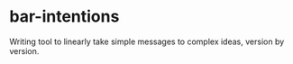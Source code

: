 # bar-intentions
Writing tool to linearly take simple messages to complex ideas, version by version.
